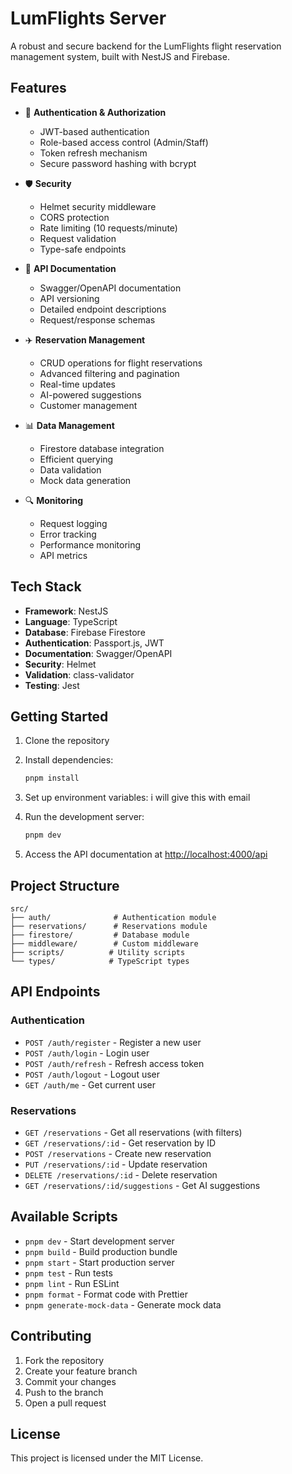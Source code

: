 # LumFlights Server

A robust and secure backend for the LumFlights flight reservation management system, built with NestJS and Firebase.

## Features

- 🔐 **Authentication & Authorization**

  - JWT-based authentication
  - Role-based access control (Admin/Staff)
  - Token refresh mechanism
  - Secure password hashing with bcrypt

- 🛡️ **Security**

  - Helmet security middleware
  - CORS protection
  - Rate limiting (10 requests/minute)
  - Request validation
  - Type-safe endpoints

- 📝 **API Documentation**

  - Swagger/OpenAPI documentation
  - API versioning
  - Detailed endpoint descriptions
  - Request/response schemas

- ✈️ **Reservation Management**

  - CRUD operations for flight reservations
  - Advanced filtering and pagination
  - Real-time updates
  - AI-powered suggestions
  - Customer management

- 📊 **Data Management**

  - Firestore database integration
  - Efficient querying
  - Data validation
  - Mock data generation

- 🔍 **Monitoring**
  - Request logging
  - Error tracking
  - Performance monitoring
  - API metrics

## Tech Stack

- **Framework**: NestJS
- **Language**: TypeScript
- **Database**: Firebase Firestore
- **Authentication**: Passport.js, JWT
- **Documentation**: Swagger/OpenAPI
- **Security**: Helmet
- **Validation**: class-validator
- **Testing**: Jest

## Getting Started

1. Clone the repository

2. Install dependencies:

   ```bash
   pnpm install
   ```

3. Set up environment variables: i will give this with email

4. Run the development server:

   ```bash
   pnpm dev
   ```

5. Access the API documentation at [http://localhost:4000/api](http://localhost:4000/api)

## Project Structure

```
src/
├── auth/              # Authentication module
├── reservations/      # Reservations module
├── firestore/         # Database module
├── middleware/        # Custom middleware
├── scripts/          # Utility scripts
└── types/            # TypeScript types
```

## API Endpoints

### Authentication

- `POST /auth/register` - Register a new user
- `POST /auth/login` - Login user
- `POST /auth/refresh` - Refresh access token
- `POST /auth/logout` - Logout user
- `GET /auth/me` - Get current user

### Reservations

- `GET /reservations` - Get all reservations (with filters)
- `GET /reservations/:id` - Get reservation by ID
- `POST /reservations` - Create new reservation
- `PUT /reservations/:id` - Update reservation
- `DELETE /reservations/:id` - Delete reservation
- `GET /reservations/:id/suggestions` - Get AI suggestions

## Available Scripts

- `pnpm dev` - Start development server
- `pnpm build` - Build production bundle
- `pnpm start` - Start production server
- `pnpm test` - Run tests
- `pnpm lint` - Run ESLint
- `pnpm format` - Format code with Prettier
- `pnpm generate-mock-data` - Generate mock data

## Contributing

1. Fork the repository
2. Create your feature branch
3. Commit your changes
4. Push to the branch
5. Open a pull request

## License

This project is licensed under the MIT License.
